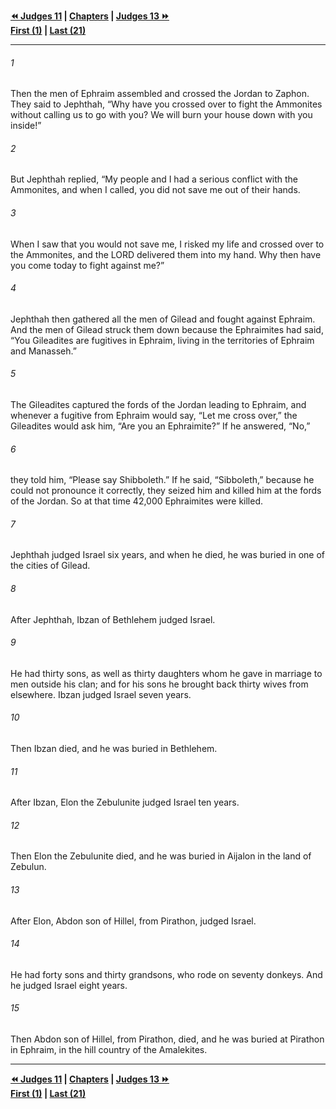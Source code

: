   
**[⏪ Judges 11](./Judges%2011.md) | [Chapters](./_index.md) | [Judges 13 ⏩](./Judges%2013.md)**  
**[First (1)](./Judges%201.md) | [Last (21)](./Judges%2021.md)**  
  
---  
  
###### 1  
Then the men of Ephraim assembled and crossed the Jordan to Zaphon. They said to Jephthah, “Why have you crossed over to fight the Ammonites without calling us to go with you? We will burn your house down with you inside!”  
  
###### 2  
But Jephthah replied, “My people and I had a serious conflict with the Ammonites, and when I called, you did not save me out of their hands.  
  
###### 3  
When I saw that you would not save me, I risked my life and crossed over to the Ammonites, and the LORD delivered them into my hand. Why then have you come today to fight against me?”  
  
###### 4  
Jephthah then gathered all the men of Gilead and fought against Ephraim. And the men of Gilead struck them down because the Ephraimites had said, “You Gileadites are fugitives in Ephraim, living in the territories of Ephraim and Manasseh.”  
  
###### 5  
The Gileadites captured the fords of the Jordan leading to Ephraim, and whenever a fugitive from Ephraim would say, “Let me cross over,” the Gileadites would ask him, “Are you an Ephraimite?” If he answered, “No,”  
  
###### 6  
they told him, “Please say Shibboleth.” If he said, “Sibboleth,” because he could not pronounce it correctly, they seized him and killed him at the fords of the Jordan. So at that time 42,000 Ephraimites were killed.  
  
###### 7  
Jephthah judged Israel six years, and when he died, he was buried in one of the cities of Gilead.  
  
###### 8  
After Jephthah, Ibzan of Bethlehem judged Israel.  
  
###### 9  
He had thirty sons, as well as thirty daughters whom he gave in marriage to men outside his clan; and for his sons he brought back thirty wives from elsewhere. Ibzan judged Israel seven years.  
  
###### 10  
Then Ibzan died, and he was buried in Bethlehem.  
  
###### 11  
After Ibzan, Elon the Zebulunite judged Israel ten years.  
  
###### 12  
Then Elon the Zebulunite died, and he was buried in Aijalon in the land of Zebulun.  
  
###### 13  
After Elon, Abdon son of Hillel, from Pirathon, judged Israel.  
  
###### 14  
He had forty sons and thirty grandsons, who rode on seventy donkeys. And he judged Israel eight years.  
  
###### 15  
Then Abdon son of Hillel, from Pirathon, died, and he was buried at Pirathon in Ephraim, in the hill country of the Amalekites.  
  
  
---  
  
**[⏪ Judges 11](./Judges%2011.md) | [Chapters](./_index.md) | [Judges 13 ⏩](./Judges%2013.md)**  
**[First (1)](./Judges%201.md) | [Last (21)](./Judges%2021.md)**  
  
